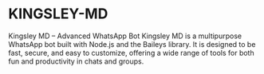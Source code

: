 # KINGSLEY-MD
Kingsley MD – Advanced WhatsApp Bot  Kingsley MD is a multipurpose WhatsApp bot built with Node.js and the Baileys library. It is designed to be fast, secure, and easy to customize, offering a wide range of tools for both fun and productivity in chats and groups.
